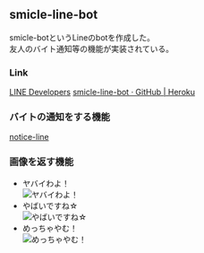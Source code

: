 ## smicle-line-bot

smicle-botというLineのbotを作成した。  
友人のバイト通知等の機能が実装されている。  

### Link
[LINE Developers](https://developers.line.biz/console/channel/1654037421?status=success)
[smicle-line-bot · GitHub | Heroku](https://dashboard.heroku.com/apps/smicle-line-bot/deploy/github)

### バイトの通知をする機能
[notice-line](https://github.com/smicle/smicle-line-bot/tree/master/notice-line)

### 画像を返す機能
- ヤバイわよ！  
  ![ヤバイわよ！](https://github.com/smicle/smicle-line-bot/blob/master/assets/%E3%83%A4%E3%83%90%E3%82%A4%E3%82%8F%E3%82%88%EF%BC%81.png "ヤバイわよ！.png")
- やばいですね☆  
  ![やばいですね☆](https://github.com/smicle/smicle-line-bot/blob/master/assets/%E3%82%84%E3%81%B0%E3%81%84%E3%81%A7%E3%81%99%E3%81%AD%E2%98%86.png "やばいですね☆.png")
- めっちゃやむ！  
  ![めっちゃやむ！](https://github.com/smicle/smicle-line-bot/blob/master/assets/%E3%82%81%E3%81%A3%E3%81%A1%E3%82%83%E3%82%84%E3%82%80%EF%BC%81.png "めっちゃやむ！.png")
